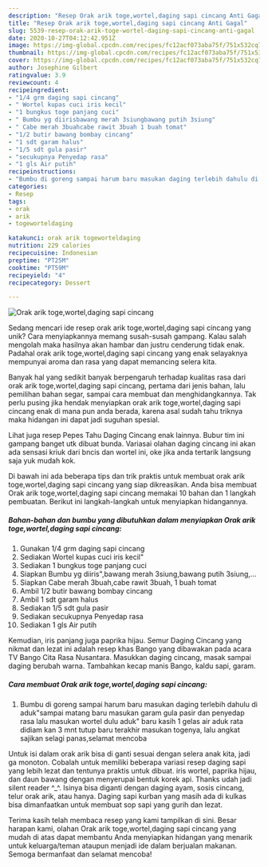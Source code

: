 ```yaml
---
description: "Resep Orak arik toge,wortel,daging sapi cincang Anti Gagal"
title: "Resep Orak arik toge,wortel,daging sapi cincang Anti Gagal"
slug: 5539-resep-orak-arik-toge-wortel-daging-sapi-cincang-anti-gagal
date: 2020-10-27T04:12:42.951Z
image: https://img-global.cpcdn.com/recipes/fc12acf073aba75f/751x532cq70/orak-arik-togeworteldaging-sapi-cincang-foto-resep-utama.jpg
thumbnail: https://img-global.cpcdn.com/recipes/fc12acf073aba75f/751x532cq70/orak-arik-togeworteldaging-sapi-cincang-foto-resep-utama.jpg
cover: https://img-global.cpcdn.com/recipes/fc12acf073aba75f/751x532cq70/orak-arik-togeworteldaging-sapi-cincang-foto-resep-utama.jpg
author: Josephine Gilbert
ratingvalue: 3.9
reviewcount: 4
recipeingredient:
- "1/4 grm daging sapi cincang"
- " Wortel kupas cuci iris kecil"
- "1 bungkus toge panjang cuci"
- " Bumbu yg diirisbawang merah 3siungbawang putih 3siung"
- " Cabe merah 3buahcabe rawit 3buah 1 buah tomat"
- "1/2 butir bawang bombay cincang"
- "1 sdt garam halus"
- "1/5 sdt gula pasir"
- "secukupnya Penyedap rasa"
- "1 gls Air putih"
recipeinstructions:
- "Bumbu di goreng sampai harum baru masukan daging terlebih dahulu di aduk&#34;sampai matang baru masukan garam gula pasir dan penyedap rasa lalu masukan wortel dulu aduk&#34; baru kasih 1 gelas air aduk rata didiam kan 3 mnt tutup baru terakhir masukan togenya, lalu angkat sajikan selagi panas,selamat mencoba"
categories:
- Resep
tags:
- orak
- arik
- togeworteldaging

katakunci: orak arik togeworteldaging 
nutrition: 229 calories
recipecuisine: Indonesian
preptime: "PT25M"
cooktime: "PT59M"
recipeyield: "4"
recipecategory: Dessert

---
```



![Orak arik toge,wortel,daging sapi cincang](https://img-global.cpcdn.com/recipes/fc12acf073aba75f/751x532cq70/orak-arik-togeworteldaging-sapi-cincang-foto-resep-utama.jpg)

Sedang mencari ide resep orak arik toge,wortel,daging sapi cincang yang unik? Cara menyiapkannya memang susah-susah gampang. Kalau salah mengolah maka hasilnya akan hambar dan justru cenderung tidak enak. Padahal orak arik toge,wortel,daging sapi cincang yang enak selayaknya mempunyai aroma dan rasa yang dapat memancing selera kita.

Banyak hal yang sedikit banyak berpengaruh terhadap kualitas rasa dari orak arik toge,wortel,daging sapi cincang, pertama dari jenis bahan, lalu pemilihan bahan segar, sampai cara membuat dan menghidangkannya. Tak perlu pusing jika hendak menyiapkan orak arik toge,wortel,daging sapi cincang enak di mana pun anda berada, karena asal sudah tahu triknya maka hidangan ini dapat jadi suguhan spesial.

Lihat juga resep Pepes Tahu Daging Cincang enak lainnya. Bubur tim ini gampang banget utk dibuat bunda. Variasai olahan daging cincang ini akan ada sensasi kriuk dari bncis dan wortel ini, oke jika anda tertarik langsung saja yuk mudah kok.


Di bawah ini ada beberapa tips dan trik praktis untuk membuat orak arik toge,wortel,daging sapi cincang yang siap dikreasikan. Anda bisa membuat Orak arik toge,wortel,daging sapi cincang memakai 10 bahan dan 1 langkah pembuatan. Berikut ini langkah-langkah untuk menyiapkan hidangannya.

<!--inarticleads1-->

##### Bahan-bahan dan bumbu yang dibutuhkan dalam menyiapkan Orak arik toge,wortel,daging sapi cincang:

1. Gunakan 1/4 grm daging sapi cincang
1. Sediakan  Wortel kupas cuci iris kecil&#34;
1. Sediakan 1 bungkus toge panjang cuci
1. Siapkan  Bumbu yg diiris&#34;,bawang merah 3siung,bawang putih 3siung,...
1. Siapkan  Cabe merah 3buah,cabe rawit 3buah, 1 buah tomat
1. Ambil 1/2 butir bawang bombay cincang
1. Ambil 1 sdt garam halus
1. Sediakan 1/5 sdt gula pasir
1. Sediakan secukupnya Penyedap rasa
1. Sediakan 1 gls Air putih


Kemudian, iris panjang juga paprika hijau. Semur Daging Cincang yang nikmat dan lezat ini adalah resep khas Bango yang dibawakan pada acara TV Bango Cita Rasa Nusantara. Masukkan daging cincang, masak sampai daging berubah warna. Tambahkan kecap manis Bango, kaldu sapi, garam. 

<!--inarticleads2-->

##### Cara membuat Orak arik toge,wortel,daging sapi cincang:

1. Bumbu di goreng sampai harum baru masukan daging terlebih dahulu di aduk&#34;sampai matang baru masukan garam gula pasir dan penyedap rasa lalu masukan wortel dulu aduk&#34; baru kasih 1 gelas air aduk rata didiam kan 3 mnt tutup baru terakhir masukan togenya, lalu angkat sajikan selagi panas,selamat mencoba


Untuk isi dalam orak arik bisa di ganti sesuai dengan selera anak kita, jadi ga monoton. Cobalah untuk memiliki beberapa variasi resep daging sapi yang lebih lezat dan tentunya praktis untuk dibuat. iris wortel, paprika hijau, dan daun bawang dengan menyerupai bentuk korek api. Thanks udah jadi silent reader ^_^. Isinya bisa diganti dengan daging ayam, sosis cincang, telur orak arik, atau hanya. Daging sapi kurban yang masih ada di kulkas bisa dimanfaatkan untuk membuat sop sapi yang gurih dan lezat. 

Terima kasih telah membaca resep yang kami tampilkan di sini. Besar harapan kami, olahan Orak arik toge,wortel,daging sapi cincang yang mudah di atas dapat membantu Anda menyiapkan hidangan yang menarik untuk keluarga/teman ataupun menjadi ide dalam berjualan makanan. Semoga bermanfaat dan selamat mencoba!
